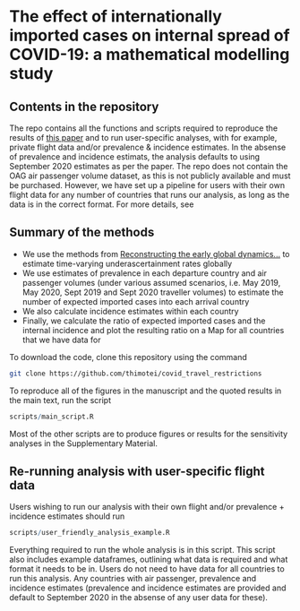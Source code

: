 # The effect of internationally imported cases on internal spread of COVID-19: a mathematical modelling study

## Contents in the repository
The repo contains all the functions and scripts required to reproduce the results of [this paper](https://www.medrxiv.org/content/10.1101/2020.07.12.20152298v1)
and to run user-specific analyses, with for example, private flight data and/or prevalence & incidence estimates. In the absense of prevalence and incidence
estimats, the analysis defaults to using September 2020 estimates as per the paper. The repo does not contain the OAG air passenger volume dataset, as this
is not publicly available and must be purchased. However, we have set up a pipeline for users with their own flight data for any number of countries that runs 
our analysis, as long as the data is in the correct format. For more details, see 

## Summary of the methods
* We use the methods from [Reconstructing the early global dynamics...](https://bmcmedicine.biomedcentral.com/articles/10.1186/s12916-020-01790-9) to estimate time-varying underascertainment rates globally
* We use estimates of prevalence in each departure country and air passenger volumes (under various assumed scenarios, i.e. May 2019, May 2020, Sept 2019 and Sept 2020 traveller volumes) to estimate the number of expected imported cases into each arrival country
* We also calculate incidence estimates within each country
* Finally, we calculate the ratio of expected imported cases and the internal incidence and plot the resulting ratio on a Map for all countries that we have data for

To download the code, clone this repository using the command

```sh
git clone https://github.com/thimotei/covid_travel_restrictions
```

To reproduce all of the figures in the manuscript and the quoted results in the main text, run the script 
```r
scripts/main_script.R
```

Most of the other scripts are to produce figures or results for the sensitivity analyses in the Supplementary Material.

## Re-running analysis with user-specific flight data

Users wishing to run our analysis with their own flight and/or prevalence + incidence estimates should run

```r
scripts/user_friendly_analysis_example.R
```

Everything required to run the whole analysis is in this script. This script also includes example dataframes, outlining what data is required and
what format it needs to be in. Users do not need to have data for all countries to run this analysis. Any countries with air passenger, prevalence
and incidence estimates (prevalence and incidence estimates are provided and default to September 2020 in the absense of any user data for these). 
